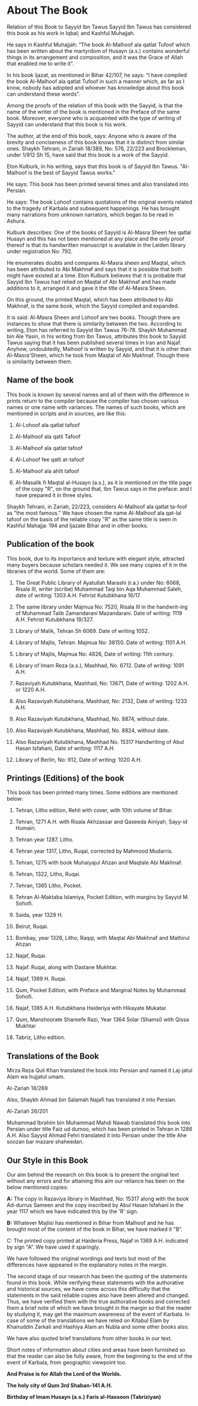 About The Book
==============

Relation of this Book to Sayyid Ibn Tawus Sayyid Ibn Tawus has
considered this book as his work in Iqbal; and Kashful Muhajjah.

He says in Kashful Muhajjah: “The book Al-Malhoof ala qatlat Tufoof
which has been written about the martyrdom of Husayn (a.s.) contains
wonderful things in its arrangement and composition, and it was the
Grace of Allah that enabled me to write it”.

In his book Ijazat, as mentioned in Bihar 42/107, he says: “I have
compiled the book Al-Malhoof ala qatlat Tufoof in such a manner which,
as far as I know, nobody has adopted and whoever has knowledge about
this book can understand these words”.

Among the proofs of the relation of this book with the Sayyid, is that
the name of the writer of the book is mentioned in the Preface of the
same book. Moreover, everyone who is acquainted with the type of writing
of Sayyid can understand that this book is his work.

The author, at the end of this book, says: Anyone who is aware of the
brevity and conciseness of this book knows that it is distinct from
similar ones. Shaykh Tehrani, in Zariah 18/389, No: 576, 22/223 and
Brockleman, under 1/912 Sh 15, have said that this book is a work of the
Sayyid.

Eton Kulburk, in his writing, says that this book is of Sayyid Ibn
Tawus. "Al-Malhoof is the best of Sayyid Tawus works."

He says: This book has been printed several times and also translated
into Persian.

He says: The book Lohoof contains quotations of the original events
related to the tragedy of Karbala and subsequent happenings. He has
brought many narrations from unknown narrators, which began to be read
in Ashura.

Kulburk describes: One of the books of Sayyid is Al-Masra Sheen fee
qatlal Husayn and this has not been mentioned at any place and the only
proof thereof is that its handwritten manuscript is available in the
Leiden library under registration No: 792.

He enumerates doubts and compares Al-Masra sheen and Maqtal, which has
been attributed to Abi Makhnaf and says that it is possible that both
might have existed at a time. Eton Kulburk believes that it is probable
that Sayyid Ibn Tawus had relied on Maqtal of Abi Makhnaf and has made
additions to it, arranged it and gave it the title of Al-Masra Sheen.

On this ground, the printed Maqtal, which has been attributed to Abi
Makhnaf, is the same book, which the Sayyid compiled and expanded.

It is said: Al-Masra Sheen and Lohoof are two books. Though there are
instances to show that there is similarity between the two. According to
writing, Eton has referred to Sayyid Ibn Tawus 76-78. Shaykh Muhammad
bin Ale Yasin, in his writing from Ibn Tawus, attributes this book to
Sayyid Tawus saying that it has been published several times in Iran and
Najaf. Anyhow, undoubtedly, Malhoof is written by Sayyid, and that it is
other than Al-Masra'Sheen, which he took from Maqtal of Abi Makhnaf.
Though there is similarity between them.

Name of the book
----------------

This book is known by several names and all of them with the difference
in prints return to the compiler because the compiler has chosen various
names or one name with variances. The names of such books, which are
mentioned in scripts and in sources, are like this:

1. Al-Lohoof ala qatlat tafoof
2. Al-Malhoof ala qatli Tafoof
3. Al-Malhoof ala qatlat tafoof
4. Al-Lohoof fee qatli at-tafoof
5. Al-Malhoof ala ahlit tafoof

6. Al-Masalik fi Maqtal al-Husayn (a.s.), as it is mentioned on the
title page of the copy "R", on the ground that, Ibn Tawus says in the
preface: and I have prepared it in three styles.

Shaykh Tehrani, in Zariah, 22/223, considers Al-Malhoof ala qatlat
ta-foof as "the most famous." We have chosen the name Al-Malhoof ala
qat-lal tafoof on the basis of the reliable copy "R" as the same title
is seen in Kashful Mahajja: 194 and Ijazate Bihar and in other books.

Publication of the book
-----------------------

This book, due to its importance and texture with elegant style,
attracted many buyers because scholars needed it. We see many copies of
it in the libraries of the world. Some of them are:

1. The Great Public Library of Ayatullah Marashi (r.a.) under No: 6068,
Risala III, writer (scribe) Muhammad Taqi bin Aqa Muhammad Saleh, date
of writing: 1303 A.H. Fehrist Kutubkhana 16/17.

2. The same library under Majmua No: 7520, Risala III in the
handwrit-ing of Muhammad Talib Zamandarani Mazandarani. Date of writing:
1119 A.H. Fehrist Kutubkhana 19/327.

3. Library of Malik, Tehran Sh 6069. Date of writing 1052.

4. Library of Majlis, Tehran. Majmua No: 38150. Date of writing: 1101
A.H.

5. Library of Majlis, Majmua No: 4826, Date of writing: 11th century.

6. Library of Imam Reza (a.s.), Mashhad, No. 6712. Date of writing: 1091
A.H.

7. Razaviyah Kutubkhana, Mashhad, No: 13671, Date of writing: 1202 A.H.
or 1220 A.H.

8. Also Razaviyah Kutubkhana, Mashhad, No: 2132, Date of writing: 1233
A.H.

9. Also Razaviyah Kutubkhana, Mashhad, No. 8874, without date.

10. Also Razaviyah Kutubkhana, Mashhad, No. 8824, without date.

11. Also Razaviyah Kutubkhana, Mashhad No. 15317 Handwriting of Abul
Hasan Isfahani, Date of writing: 1117 A.H.

12. Library of Berlin, No: 912, Date of writing: 1020 A.H.

Printings (Editions) of the book
--------------------------------

This book has been printed many times. Some editions are mentioned
below:

1. Tehran, Litho edition, Rehli with cover, with 10th volume of Bihar.

2. Tehran, 1271 A.H. with Risala Akhzassar and Qaseeda Ainiyah, Sayy-id
Humairi.

3. Tehran year 1287. Litho.

4. Tehran year 1317, Litho, Ruqai, corrected by Mahmood Mudarris.

5. Tehran, 1275 with book Muhaiyajul Ahzan and Maqtale Abi Makhnaf.

6. Tehran, 1322, Litho, Ruqai.

7. Tehran, 1365 Litho, Pocket.

8. Tehran Al-Maktaba Islamiya, Pocket Edition, with margins by Sayyid M.
Sohofi.

9. Saida, year 1329 H.

10. Beirut, Ruqai.

11. Bombay, year 1326, Litho, Raqqi, with Maqtal Abi Makhnaf and
Mathirul Ahzan

12. Najaf, Ruqai.

13. Najaf. Ruqai, along with Dastane Mukhtar.

14. Najaf, 1369 H. Ruqai.

15. Qum, Pocket Edition, with Preface and Marginal Notes by Muhammad
Sohofi.

16. Najaf, 1385 A.H. Kutubkhana Haideriya with Hikayate Mukatar.

17. Qum, Manshoorate Shareefe Razi, Year 1364 Solar (Shamsi) with Qissa
Mukhtar

18. Tabriz, Litho edition.

Translations of the Book
------------------------

Mirza Reza Quli Khan translated the book into Persian and named it
Laj-jatul Alam wa hujjatul umam.

Al-Zariah 18/269

Also, Shaykh Ahmad bin Salamah Najafi has translated it into Persian.

Al-Zariah 26/201

Muhammad Ibrahim bin Muhammad Mahdi Nawab translated this book into
Persian under title Faiz ud dumoo, which has been printed in Tehran in
1286 A.H. Also Sayyid Ahmad Fehri translated it into Persian under the
title Ahe soozan bar mazare shaheedan.

Our Style in this Book
----------------------

Our aim behind the research on this book is to present the original text
without any errors and for attaining this aim our reliance has been on
the below mentioned copies:

**A:** The copy in Razaviya library in Mashhad, No: 15317 along with the
book Ad-durrus Sameen and the copy inscribed by Abul Hasan Isfahani in
the year 1117 which we have indicated this by the 'R' sign.

**B:** Whatever Majlisi has mentioned in Bihar from Malhoof and he has
brought most of the content of the book in Bihar, we have marked it "B”.

C: The printed copy printed at Haideria Press, Najaf in 1369 A.H.
indicated by sign "A”. We have used it sparingly.

We have followed the original wordings and texts but most of the
differences have appeared in the explanatory notes in the margin.

The second stage of our research has been the quoting of the statements
found in this book. While verifying these statements with the
authorative and historical sources, we have come across this difficulty
that the statements in the said reliable copies also have been altered
and changed. Thus, we have verified them with the true authorative books
and corrected them a brief note of which we have brought in the margin
so that the reader by studying it, may get the maximum awareness of the
event of Karbala. In case of some of the translations we have relied on
Kitabul Elam by Khairuddin Zarkali and Hashiya Alam an Nubla and some
other books also.

We have also quoted brief translations from other books in our text.

Short notes of information about cities and areas have been furnished so
that the reader can also be fully aware, from the beginning to the end
of the event of Karbala, from geographic viewpoint too.

**And Praise is for Allah the Lord of the Worlds.**

**The holy city of Qum 3rd Shaban-141 A.H.**

**Birthday of Imam Husayn (a.s.)**
**Faris al-Hassoon (Tabriziyan)**


